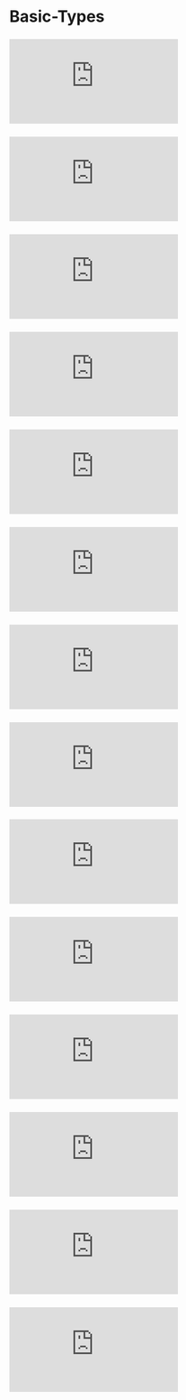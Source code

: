 # Basic-Types

### ![01.TypeScirpt Types vs JavaScript Types](https://github.com/ohtaekwon/TSC-Test/blob/master/ch02_Basic-Types/01_TypeScript%20Types%20vs%20JavaScript%20Types.md)

### ![02. Primitive Types](https://github.com/ohtaekwon/TSC-Test/blob/master/ch02_Basic-Types/02_Primitive%20Types.md)

### ![03. boolean](https://github.com/ohtaekwon/TSC-Test/blob/master/ch02_Basic-Types/03_boolean.md)

### ![04. number](https://github.com/ohtaekwon/TSC-Test/blob/master/ch02_Basic-Types/04_number.md)

### ![05. string](https://github.com/ohtaekwon/TSC-Test/blob/master/ch02_Basic-Types/05_string.md)

### ![06. symbol](https://github.com/ohtaekwon/TSC-Test/blob/master/ch02_Basic-Types/06_symbol.md)

### ![07. null & undefined](https://github.com/ohtaekwon/TSC-Test/blob/master/ch02_Basic-Types/07_null%20%26%20undefined.md)

### ![08. object](https://github.com/ohtaekwon/TSC-Test/blob/master/ch02_Basic-Types/08_object.md)

### ![09. Array](https://github.com/ohtaekwon/TSC-Test/blob/master/ch02_Basic-Types/09_Array.md)

### ![10. Tuple](https://github.com/ohtaekwon/TSC-Test/blob/master/ch02_Basic-Types/10_Tuple.md)

### ![11. any](https://github.com/ohtaekwon/TSC-Test/blob/master/ch02_Basic-Types/11_any.md)

### ![12. unkown](https://github.com/ohtaekwon/TSC-Test/blob/master/ch02_Basic-Types/12_unknown.md)

### ![13. never](https://github.com/ohtaekwon/TSC-Test/blob/master/ch02_Basic-Types/13_never.md)

### ![14. void](https://github.com/ohtaekwon/TSC-Test/blob/master/ch02_Basic-Types/14_void.md)
